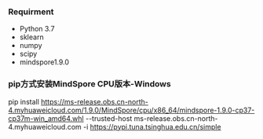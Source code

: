 ### Requirment

- Python 3.7
- sklearn
- numpy
- scipy
- mindspore1.9.0

### pip方式安装MindSpore CPU版本-Windows

pip install https://ms-release.obs.cn-north-4.myhuaweicloud.com/1.9.0/MindSpore/cpu/x86_64/mindspore-1.9.0-cp37-cp37m-win_amd64.whl --trusted-host ms-release.obs.cn-north-4.myhuaweicloud.com -i https://pypi.tuna.tsinghua.edu.cn/simple
